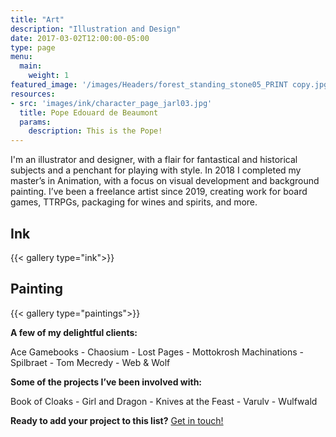 ```yaml
---
title: "Art"
description: "Illustration and Design"
date: 2017-03-02T12:00:00-05:00
type: page
menu:
  main:
    weight: 1
featured_image: '/images/Headers/forest_standing_stone05_PRINT copy.jpg'
resources: 
- src: 'images/ink/character_page_jarl03.jpg'
  title: Pope Edouard de Beaumont
  params:
    description: This is the Pope!
---
```

I'm an illustrator and designer, with a flair for fantastical and historical subjects and a penchant for playing with style. In 2018 I completed my master’s in Animation, with a focus on visual development and background painting. I’ve been a freelance artist since 2019, creating work for board games, TTRPGs, packaging for wines and spirits, and more.

## Ink

{{< gallery type="ink">}}

## Painting

{{< gallery type="paintings">}}

**A few of my delightful clients:**

Ace Gamebooks - Chaosium - Lost Pages - Mottokrosh Machinations - Spilbraet - Tom Mecredy - Web & Wolf

**Some of the projects I’ve been involved with:**

Book of Cloaks - Girl and Dragon - Knives at the Feast - Varulv - Wulfwald

**Ready to add your project to this list?** [Get in touch!](../contact)